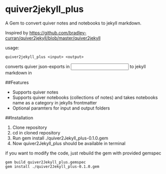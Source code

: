 # quiver2jekyll_plus
A Gem to convert quiver notes and notebooks to jekyll markdown. 

Inspired by https://github.com/bradley-curran/quiver2jekyll/blob/master/quiver2jekyll

usage: 

    quiver2jekyll_plus <input> <output>
    
converts quiver json-exports in <input> to jekyll markdown in <output>



##Features
* Supports quiver notes
* Supports quiver notebooks (collections of notes) and takes notebooks name as a category in jekylls frontmatter
* Optional paramters for input and output folders


##Installation

1. Clone repository
2. cd in cloned repository
3. Run gem  install ./quiver2Jekyll_plus-0.1.0.gem  
4. Now quiver2Jekyll_plus should be available in terminal

if you want to modify the code, just rebuild the gem with provided gemspec
    
    gem build quiver2Jekyll_plus.gemspec
    gem install ./quiver2Jekyll_plus-0.1.0.gem



